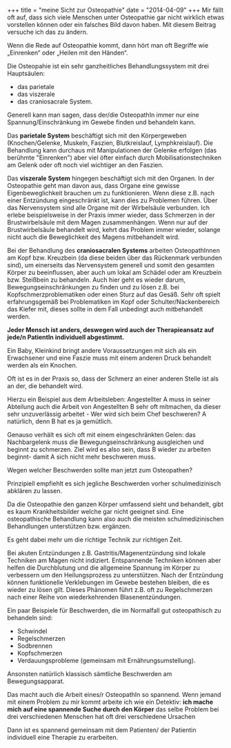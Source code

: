 +++
title = "meine Sicht zur Osteopathie"
date = "2014-04-09"
+++
Mir fällt oft auf, dass sich viele Menschen unter Osteopathie gar nicht wirklich etwas vorstellen können oder ein falsches Bild davon haben. Mit diesem Beitrag versuche ich das zu ändern.


Wenn die Rede auf Osteopathie kommt, dann hört man oft Begriffe wie „Einrenken“ oder „Heilen mit den Händen“.

Die Osteopahie ist ein sehr ganzheitliches Behandlungssystem mit drei Hauptsäulen: 
* das parietale
* das viszerale 
* das craniosacrale System.

Generell kann man sagen, dass der/die OsteopathIn immer nur eine Spannung/Einschränkung im Gewebe finden und behandeln kann.

Das **parietale System** beschäftigt sich mit den Körpergeweben (Knochen/Gelenke, Muskeln, Faszien, Blutkreislauf, Lymphkreislauf).
Die Behandlung kann durchaus mit Manipulationen der Gelenke erfolgen (das berühmte "Einrenken") aber viel öfter einfach durch Mobilisationstechniken am Gelenk oder oft noch viel wichtiger an den Faszien.

Das **viszerale System** hingegen beschäftigt sich mit den Organen. In der Osteopathie geht man davon aus, dass Organe eine gewisse Eigenbeweglichkeit brauchen um zu funktionieren. 
Wenn diese z.B. nach einer Entzündung eingeschränkt ist, kann dies zu Problemen führen. 
Über das Nervensystem sind alle Organe mit der Wirbelsäule verbunden. 
Ich erlebe beispielsweise  in der Praxis immer wieder, dass Schmerzen in der Brustwirbelsäule mit dem Magen zusammenhängen. Wenn nur auf der Brustwirbelsäule behandelt wird, kehrt das Problem immer wieder, solange nicht auch die Beweglichkeit des Magens mitbehandelt wird. 

Bei der Behandlung des **craniosacralen Systems** arbeiten OsteopathInnen am Kopf bzw. Kreuzbein (da diese beiden über das Rückenmark verbunden sind), um einerseits das Nervensystem generell und somit den gesamten Körper zu beeinflussen, aber auch um lokal am Schädel oder am Kreuzbein bzw. Steißbein zu behandeln. 
Auch hier geht es wieder darum, Bewegungseinschränkungen zu finden und zu lösen z.B. bei Kopfschmerzproblematiken oder einen Sturz auf das Gesäß.
Sehr oft spielt erfahrungsgemäß bei Problematiken im Kopf oder Schulter/Nackenbereich das Kiefer mit, dieses sollte in dem Fall unbedingt auch mitbehandelt werden.


**Jeder Mensch ist anders, deswegen wird auch der Therapieansatz auf jede/n PatientIn individuell abgestimmt.** 

Ein Baby, Kleinkind bringt andere Voraussetzungen mit sich als ein Erwachsener und eine Faszie muss mit einem anderen Druck behandelt werden als ein Knochen.



Oft ist es in der Praxis so, dass der Schmerz an einer anderen Stelle ist als an der, die  behandelt wird. 

Hierzu ein Beispiel aus dem Arbeitsleben: Angestellter A muss in seiner Abteilung auch die Arbeit von Angestellten B sehr oft mitmachen, da dieser sehr unzuverlässig arbeitet - Wer wird sich beim Chef beschweren?  A natürlich, denn B hat es ja gemütlich.

Genauso verhält es sich oft mit einem eingeschränkten Gelen: das Nachbargelenk muss die Bewegungseinschränkung ausgleichen und beginnt zu schmerzen. Ziel wird es also sein, dass B wieder zu arbeiten beginnt- damit A sich nicht mehr beschweren muss.



Wegen welcher Beschwerden sollte man jetzt zum Osteopathen?

Prinzipiell empfiehlt es sich jegliche Beschwerden vorher schulmedizinisch abklären zu lassen. 

Da die Osteopathie den ganzen Körper umfassend sieht und behandelt, gibt es kaum Krankheitsbilder welche gar nicht geeignet sind.
Eine osteopathische Behandlung kann also auch die meisten schulmedizinischen Behandlungen unterstützen bzw. ergänzen. 

Es geht dabei mehr um die richtige Technik zur richtigen Zeit. 

Bei akuten Entzündungen z.B. Gastritis/Magenentzündung sind lokale Techniken am Magen nicht indiziert. 
Entspannende Techniken können aber helfen die Durchblutung und die allgemeine Spannung im Körper zu verbessern um den
Heilungsprozess zu unterstützen.
Nach der Entzündung können funktionelle Verklebungen im Gewebe bestehen bleiben, die es wieder zu lösen gilt.
Dieses Phänomen führt z.B. oft zu Regelschmerzen nach einer Reihe von wiederkehrenden Blasenentzündungen.


Ein paar Beispiele  für Beschwerden, die im Normalfall gut osteopathisch zu behandeln sind:
* Schwindel 
* Regelschmerzen
* Sodbrennen 
* Kopfschmerzen
* Verdauungsprobleme (gemeinsam mit Ernährungsumstellung).

Ansonsten natürlich klassisch sämtliche Beschwerden am Bewegungsapparat.


Das macht auch die Arbeit eines/r OsteopathIn so spannend. Wenn jemand mit einem Problem zu mir kommt arbeite ich wie ein Detektiv: **ich mache mich auf eine spannende Suche durch den Körper**
das selbe Problem bei drei verschiedenen Menschen hat oft drei verschiedene Ursachen

Dann ist es spannend gemeinsam mit dem Patienten/ der Patientin individuell eine Therapie zu erarbeiten.
